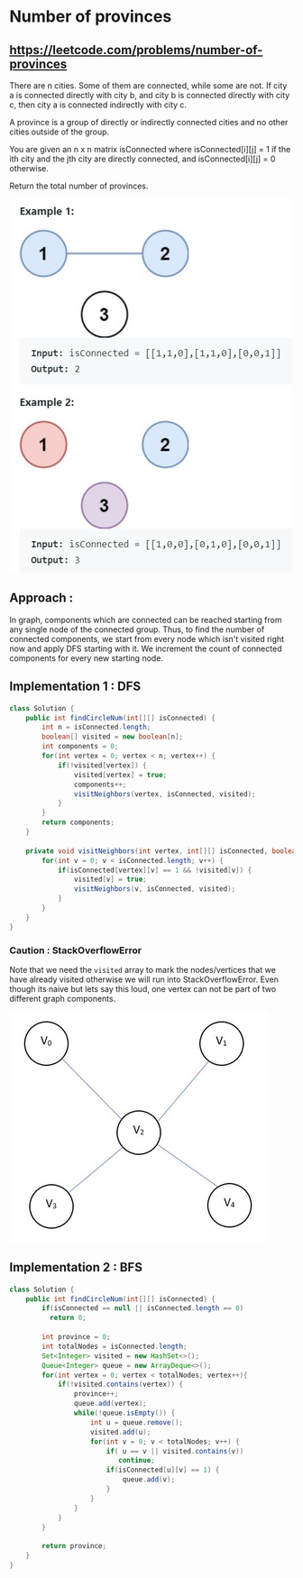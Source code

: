 # Number of provinces
## https://leetcode.com/problems/number-of-provinces

There are n cities. Some of them are connected, while some are not. If city a is connected directly with city b, and city b is connected directly with city c, then city a is connected indirectly with city c.

A province is a group of directly or indirectly connected cities and no other cities outside of the group.

You are given an n x n matrix isConnected where isConnected[i][j] = 1 if the ith city and the jth city are directly connected, and isConnected[i][j] = 0 otherwise.

Return the total number of provinces.

![Number of provinces](number-of-provinces.JPG?raw=true "Number of provinces")

## Approach : 
In graph, components which are connected can be reached starting from any single node of the connected group. Thus, to find the number of connected components, we start from every node which isn't visited right now and apply DFS starting with it. We increment the count of connected components for every new starting node.

## Implementation 1 : DFS

```java
class Solution {
    public int findCircleNum(int[][] isConnected) {
        int n = isConnected.length;
        boolean[] visited = new boolean[n];
        int components = 0;
        for(int vertex = 0; vertex < n; vertex++) {
            if(!visited[vertex]) {
                visited[vertex] = true;
                components++;
                visitNeighbors(vertex, isConnected, visited);
            }
        }
        return components;
    }
    
    private void visitNeighbors(int vertex, int[][] isConnected, boolean[] visited) {
        for(int v = 0; v < isConnected.length; v++) {
            if(isConnected[vertex][v] == 1 && !visited[v]) {
                visited[v] = true;
                visitNeighbors(v, isConnected, visited);
            }
        }
    }
}

```

### Caution : StackOverflowError
Note that we need the `visited` array to mark the nodes/vertices that we have already visited otherwise we will run into StackOverflowError.
Even though its naive but lets say this loud, one vertex can not be part of two different graph components.

![StackOverflowError](graph.JPG?raw=true "StackOverflowError")

## Implementation 2 : BFS
```java
class Solution {
    public int findCircleNum(int[][] isConnected) {
        if(isConnected == null || isConnected.length == 0)
          return 0;

        int province = 0;
        int totalNodes = isConnected.length;
        Set<Integer> visited = new HashSet<>();
        Queue<Integer> queue = new ArrayDeque<>();
        for(int vertex = 0; vertex < totalNodes; vertex++){
            if(!visited.contains(vertex)) {
                province++;
                queue.add(vertex);
                while(!queue.isEmpty()) {
                    int u = queue.remove();
                    visited.add(u);
                    for(int v = 0; v < totalNodes; v++) {
                        if( u == v || visited.contains(v))
                           continue;
                        if(isConnected[u][v] == 1) {
                            queue.add(v);
                        }
                    }
                }
            }
        }

        return province;  
    }
}

```
